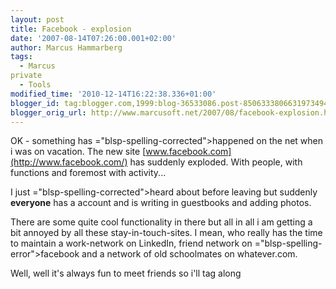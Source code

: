 ```yaml
---
layout: post
title: Facebook - explosion
date: '2007-08-14T07:26:00.001+02:00'
author: Marcus Hammarberg
tags:
  - Marcus
private
  - Tools
modified_time: '2010-12-14T16:22:38.336+01:00'
blogger_id: tag:blogger.com,1999:blog-36533086.post-8506333806631973494
blogger_orig_url: http://www.marcusoft.net/2007/08/facebook-explosion.html
---
```


OK -
something has <span>="blsp-spelling-corrected">happened</span> on the net when i was on
vacation. The new site [www.facebook.com](http://www.facebook.com/) has
suddenly exploded. With people, with functions and foremost with
activity...

I just <span>="blsp-spelling-corrected">heard</span> about before leaving but
suddenly **everyone** has a account and is writing in guestbooks and
adding photos.

There are some quite cool functionality in there but all in all i am
getting a bit annoyed by all these stay-in-touch-sites. I mean, who
really has the time to maintain a work-network on <span
id="SPELLING_ERROR_2" class="blsp-spelling-error">LinkedIn</span>,
friend network on <span>="blsp-spelling-error">facebook</span> and a network of old
schoolmates on whatever.com.

Well, well it's always fun to meet friends so <span
id="SPELLING_ERROR_4" class="blsp-spelling-error">i'll</span> tag along
